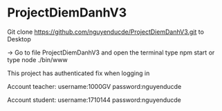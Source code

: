 # ProjectDiemDanhV3
Git clone https://github.com/nguyenducde/ProjectDiemDanhV3.git to Desktop

 -> Go to file ProjectDiemDanhV3 and open the terminal type npm start or type node ./bin/www
 

 This project has authenticated fix when logging in
 
  Account teacher:
          username:1000GV
          password:nguyenducde
          
  Account student:
          username:1710144
          password:nguyenducde

